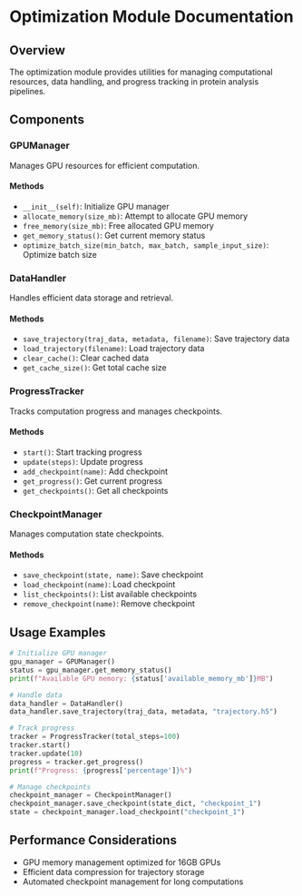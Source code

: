 # Optimization Module Documentation

## Overview
The optimization module provides utilities for managing computational resources, data handling, and progress tracking in protein analysis pipelines.

## Components

### GPUManager
Manages GPU resources for efficient computation.

#### Methods
- `__init__(self)`: Initialize GPU manager
- `allocate_memory(size_mb)`: Attempt to allocate GPU memory
- `free_memory(size_mb)`: Free allocated GPU memory
- `get_memory_status()`: Get current memory status
- `optimize_batch_size(min_batch, max_batch, sample_input_size)`: Optimize batch size

### DataHandler
Handles efficient data storage and retrieval.

#### Methods
- `save_trajectory(traj_data, metadata, filename)`: Save trajectory data
- `load_trajectory(filename)`: Load trajectory data
- `clear_cache()`: Clear cached data
- `get_cache_size()`: Get total cache size

### ProgressTracker
Tracks computation progress and manages checkpoints.

#### Methods
- `start()`: Start tracking progress
- `update(steps)`: Update progress
- `add_checkpoint(name)`: Add checkpoint
- `get_progress()`: Get current progress
- `get_checkpoints()`: Get all checkpoints

### CheckpointManager
Manages computation state checkpoints.

#### Methods
- `save_checkpoint(state, name)`: Save checkpoint
- `load_checkpoint(name)`: Load checkpoint
- `list_checkpoints()`: List available checkpoints
- `remove_checkpoint(name)`: Remove checkpoint

## Usage Examples

```python
# Initialize GPU manager
gpu_manager = GPUManager()
status = gpu_manager.get_memory_status()
print(f"Available GPU memory: {status['available_memory_mb']}MB")

# Handle data
data_handler = DataHandler()
data_handler.save_trajectory(traj_data, metadata, "trajectory.h5")

# Track progress
tracker = ProgressTracker(total_steps=100)
tracker.start()
tracker.update(10)
progress = tracker.get_progress()
print(f"Progress: {progress['percentage']}%")

# Manage checkpoints
checkpoint_manager = CheckpointManager()
checkpoint_manager.save_checkpoint(state_dict, "checkpoint_1")
state = checkpoint_manager.load_checkpoint("checkpoint_1")
```

## Performance Considerations
- GPU memory management optimized for 16GB GPUs
- Efficient data compression for trajectory storage
- Automated checkpoint management for long computations
